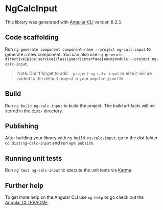 # NgCalcInput

This library was generated with [Angular CLI](https://github.com/angular/angular-cli) version 8.2.3.

## Code scaffolding

Run `ng generate component component-name --project ng-calc-input` to generate a new component. You can also use `ng generate directive|pipe|service|class|guard|interface|enum|module --project ng-calc-input`.
> Note: Don't forget to add `--project ng-calc-input` or else it will be added to the default project in your `angular.json` file. 

## Build

Run `ng build ng-calc-input` to build the project. The build artifacts will be stored in the `dist/` directory.

## Publishing

After building your library with `ng build ng-calc-input`, go to the dist folder `cd dist/ng-calc-input` and run `npm publish`.

## Running unit tests

Run `ng test ng-calc-input` to execute the unit tests via [Karma](https://karma-runner.github.io).

## Further help

To get more help on the Angular CLI use `ng help` or go check out the [Angular CLI README](https://github.com/angular/angular-cli/blob/master/README.md).
